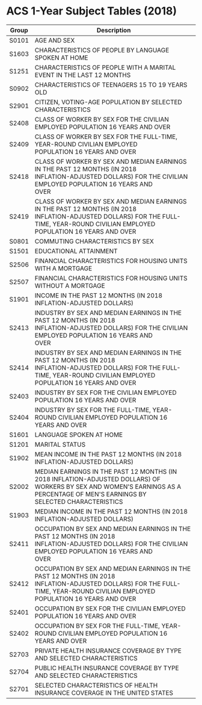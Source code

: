 # ACS 1-Year Subject Tables (2018)

| Group | Description |
| ----- | ----- |
| S0101 | AGE AND SEX|
| S1603 | CHARACTERISTICS OF PEOPLE BY LANGUAGE SPOKEN AT HOME|
| S1251 | CHARACTERISTICS OF PEOPLE WITH A MARITAL EVENT IN THE LAST 12 MONTHS|
| S0902 | CHARACTERISTICS OF TEENAGERS 15 TO 19 YEARS OLD|
| S2901 | CITIZEN, VOTING-AGE POPULATION BY SELECTED CHARACTERISTICS|
| S2408 | CLASS OF WORKER BY SEX  FOR THE CIVILIAN EMPLOYED POPULATION 16 YEARS AND OVER|
| S2409 | CLASS OF WORKER BY SEX  FOR THE FULL-TIME, YEAR-ROUND CIVILIAN EMPLOYED<br/>POPULATION 16 YEARS AND OVER|
| S2418 | CLASS OF WORKER BY SEX AND MEDIAN EARNINGS IN THE PAST 12 MONTHS (IN 2018<br/>INFLATION-ADJUSTED DOLLARS) FOR THE CIVILIAN EMPLOYED POPULATION 16 YEARS AND<br/>OVER|
| S2419 | CLASS OF WORKER BY SEX AND MEDIAN EARNINGS IN THE PAST 12 MONTHS (IN 2018<br/>INFLATION-ADJUSTED DOLLARS) FOR THE FULL-TIME, YEAR-ROUND CIVILIAN EMPLOYED<br/>POPULATION 16 YEARS AND OVER|
| S0801 | COMMUTING CHARACTERISTICS BY SEX|
| S1501 | EDUCATIONAL ATTAINMENT|
| S2506 | FINANCIAL CHARACTERISTICS FOR HOUSING UNITS WITH A MORTGAGE|
| S2507 | FINANCIAL CHARACTERISTICS FOR HOUSING UNITS WITHOUT A MORTGAGE|
| S1901 | INCOME IN THE PAST 12 MONTHS (IN 2018 INFLATION-ADJUSTED DOLLARS)|
| S2413 | INDUSTRY BY SEX AND MEDIAN EARNINGS IN THE PAST 12 MONTHS (IN 2018<br/>INFLATION-ADJUSTED DOLLARS) FOR THE CIVILIAN EMPLOYED POPULATION 16 YEARS AND<br/>OVER|
| S2414 | INDUSTRY BY SEX AND MEDIAN EARNINGS IN THE PAST 12 MONTHS (IN 2018<br/>INFLATION-ADJUSTED DOLLARS) FOR THE FULL-TIME, YEAR-ROUND CIVILIAN EMPLOYED<br/>POPULATION 16 YEARS AND OVER|
| S2403 | INDUSTRY BY SEX FOR THE CIVILIAN EMPLOYED POPULATION 16 YEARS AND OVER|
| S2404 | INDUSTRY BY SEX FOR THE FULL-TIME, YEAR-ROUND CIVILIAN EMPLOYED POPULATION 16<br/>YEARS AND OVER|
| S1601 | LANGUAGE SPOKEN AT HOME|
| S1201 | MARITAL STATUS|
| S1902 | MEAN INCOME IN THE PAST 12 MONTHS (IN 2018 INFLATION-ADJUSTED DOLLARS)|
| S2002 | MEDIAN EARNINGS IN THE PAST 12 MONTHS (IN 2018 INFLATION-ADJUSTED DOLLARS) OF<br/>WORKERS BY SEX AND WOMEN'S EARNINGS AS A PERCENTAGE OF MEN'S EARNINGS BY<br/>SELECTED CHARACTERISTICS|
| S1903 | MEDIAN INCOME IN THE PAST 12 MONTHS (IN 2018 INFLATION-ADJUSTED DOLLARS)|
| S2411 | OCCUPATION BY SEX AND MEDIAN EARNINGS IN THE PAST 12 MONTHS (IN 2018<br/>INFLATION-ADJUSTED DOLLARS) FOR THE CIVILIAN EMPLOYED POPULATION 16 YEARS AND<br/>OVER|
| S2412 | OCCUPATION BY SEX AND MEDIAN EARNINGS IN THE PAST 12 MONTHS (IN 2018<br/>INFLATION-ADJUSTED DOLLARS) FOR THE FULL-TIME, YEAR-ROUND CIVILIAN EMPLOYED<br/>POPULATION 16 YEARS AND OVER|
| S2401 | OCCUPATION BY SEX FOR THE CIVILIAN EMPLOYED POPULATION 16 YEARS AND OVER|
| S2402 | OCCUPATION BY SEX FOR THE FULL-TIME, YEAR-ROUND CIVILIAN EMPLOYED POPULATION 16<br/>YEARS AND OVER|
| S2703 | PRIVATE HEALTH INSURANCE COVERAGE BY TYPE AND SELECTED CHARACTERISTICS|
| S2704 | PUBLIC HEALTH INSURANCE COVERAGE BY TYPE AND SELECTED CHARACTERISTICS|
| S2701 | SELECTED CHARACTERISTICS OF HEALTH INSURANCE COVERAGE IN THE UNITED STATES|

